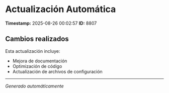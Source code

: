 # Actualización Automática

**Timestamp:** 2025-08-26 00:02:57
**ID:** 8807

## Cambios realizados

Esta actualización incluye:
- Mejora de documentación
- Optimización de código
- Actualización de archivos de configuración

---
*Generado automáticamente*
